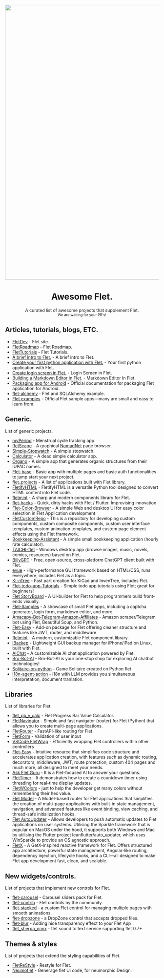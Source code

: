<p align="center"><img src="banner_wide.png" width=900></p>

<h1 align="center">Awesome Flet.</h1>
<p align="center">A curated list of awesome projects that supplement Flet.<br><small>We are waiting for your PR's!</small></p>

<h2>Articles, tutorials, blogs, ETC.</h2>

- [FletDev](https://flet.dev) - Flet site.
- [FletRoadmap](https://flet.dev/roadmap/) - Flet Roadmap.
- [FletTutorials](https://flet.dev/docs/tutorials/) - Flet Tutorials.
- [A brief intro to Flet.](https://hackernoon.com/a-brief-intro-to-flet-building-flutter-apps-with-python) - A brief intro to Flet.
- [Create your first python application with Flet.](https://www.youtube.com/watch?v=-mZP91Y3naY) - Your first python application with Flet.
- [Create login screen in Flet.](https://www.youtube.com/watch?v=YWUM1Yx79mE) - Login Screen in Flet.
- [Building a Markdown Editor in Flet.](https://betterprogramming.pub/building-a-markdown-editor-previewer-with-flet-7d9b06d6dc4b) - Markdown Editor In Flet.
- [Packaging app for Android](https://flet.dev/docs/publish/android/) - Official documentation for packaging Flet application for Android.
- [flet-alchemy](https://github.com/nbilbo/flet-alchemy/tree/master) - Flet and SQLAlchemy example.
- [Flet examples](https://github.com/flet-dev/examples) - Official Flet sample apps—many are small and easy to learn from.

<h2>Generic.</h2>
<p>List of generic projects.</p>

- [myPeriod](https://codeberg.org/etux/myPeriod) - Menstrual cycle tracking app.
- [RetScape](https://codeberg.org/etux/RetScape) - A graphical [NomadNet](https://github.com/markqvist/NomadNet) page browser.
- [Simple-Stopwatch](https://github.com/taaaf11/Simple-Stopwatch) - A simple stopwatch.
- [Calculator](https://github.com/taaaf11/Calculator) - A dead simple calculator app.
- [Organo](https://github.com/Benitmulindwa/organo) - A simple app that generates organic structures from their IUPAC names.
- [Flet-base](https://github.com/TonyXdZ/flet-base) - Basic app with multiple pages and basic auth functionalities to jump start your next project.
- [flet_projects](https://github.com/LineIndent/flet_projects) - A list of applications built with Flet library.
- [FletifyHTML](https://github.com/Benitmulindwa/FletifyHTML) - FletifyHTML is a versatile Python tool designed to convert HTML content into Flet code.
- [fletmint](https://github.com/Bbalduzz/fletmint) - A sharp and modern components library for Flet.
- [flet-hacks](https://github.com/hololeo/flet-hacks) - Quick, dirty hacks with Flet / Flutter. Improvising innovation.
- [Flet-Color-Browser](https://github.com/ndonkoHenri/Flet-Color-Browser) - A simple Web and desktop UI for easy color selection in Flet Application development.
- [FletCustomRepo](https://github.com/LegendaryPistachio/FletCustomRepo) - This is a repository for developing custom components, custom composite components, custom user interface templates, custom animation templates, and custom page element effects using the Flet framework.
- [Bookkeeping-Assistant](https://github.com/jmzdd/Bookkeeping-Assistant) - A simple small bookkeeping application (hourly rate calculator).
- [TAICHI-flet](https://github.com/moshstudio/TAICHI-flet) - Windows desktop app (browse images, music, novels, comics, resources) based on Flet.
- [BillyGPT](https://github.com/B1lli/BillyGPT) - Free, open-source, cross-platform ChatGPT client built with Flet.
- [evue](https://github.com/scriptiot/evue) - High-performance GUI framework based on HTML/CSS, runs everywhere, includes Flet as a topic.
- [Ki-nTree](https://github.com/sparkmicro/Ki-nTree) - Fast part creation for KiCad and InvenTree, includes Flet.
- [Flet-todo-app-Tutorials](https://github.com/1Mr-Newton/Flet-todo-app-Tutorials) - Simple todo app tutorials using Flet; great for beginners!
- [Flet StoryBoard](https://github.com/SKbarbon/Flet_StoryBoard) - A UI-builder for Flet to help programmers build front-ends visually.
- [Flet-Samples](https://github.com/ndonkoHenri/Flet-Samples) - A showcase of small Flet apps, including a captcha generator, login form, markdown editor, and more.
- [Amacapy-Bot-Telegram-Amazon-Affiliates](https://github.com/sulasoft/Amacapy-Bot-Telegram-Amazon-Affiliates) - Amazon scraper/Telegram bot using Flet, Beautiful Soup, and Python.
- [Flet-Easy](https://github.com/Daxexs/flet-easy) - Add-on package for Flet offering cleaner structure and features like JWT, router, and middleware.
- [fletmint](https://github.com/Bbalduzz/fletmint) - A modern, customizable Flet component library.
- [iBackep](https://github.com/redromnon/iBackep) - Lightweight GUI backup manager for iPhone/iPad on Linux, built with Flet.
- [AIChat](https://github.com/Hayashi-Yudai/aichat) - A customizable AI chat application powered by Flet.
- [Bro-Bot-AI](https://github.com/UnnatMalik/CHAT-BOT) - Bro-Bot-AI is your one-stop shop for exploring AI chatbot technologies!
- [Solitaire-on-python](https://github.com/makhmud-dev/Solitaire-on-python) - Game Solitaire created on Python flet
- [i18n-agent-action](https://github.com/SamYuan1990/i18n-agent-action) - i18n with LLM provides you simultaneous interpretation, document tranlation.

<h2>Libraries</h2>
<p>List of libraries for Flet.</p>

- [flet_pb_v_calc](https://github.com/xzripper/flet_pb_v_calc) - Flet Progress Bar Value Calculator.
- [FletNavigator](https://github.com/xzripper/flet_navigator) - Simple and fast navigator (router) for Flet (Python) that allows you to create multi-page applications.
- [FletRouter](https://github.com/50Bytes-dev/flet-router) - FastAPI-like routing for Flet.
- [FletForm](https://github.com/50Bytes-dev/flet-form) - Validation of user input
- [VSCode FletWrap](https://github.com/50Bytes-dev/vscode-flet-wrap) - Efficiently wrapping Flet controllers within other controllers
- [Flet-Easy](https://github.com/Daxexs/flet-easy) - Intuitive resource that simplifies code structure and accelerates application creation, with features such as dynamic routing, decorators, middleware, JWT, route protection, custom 404 pages and much more, all designed to meet your needs.
- [Ask Flet Guru](https://gurubase.io/g/flet) - It is a Flet-focused AI to answer your questions.
- [FletTimer](https://github.com/omamkaz/flet-timer) - It demonstrates how to create a countdown timer using threading for real-time display updates.
- [FletWColors](https://github.com/omamkaz/flet-wcolors) - just to help the developer get many colors without remembering their hex value.
- [Flet Model](https://github.com/fasilwdr/flet-model) - A Model-based router for Flet applications that simplifies the creation of multi-page applications with built-in state management, navigation, and advanced features like event binding, view caching, and thread-safe initialization hooks.
- [Flet AutoUpdater](https://github.com/ap4499/sparkle_auto_updater) - Allows developers to push automatic updates to Flet applications on user systems. Utilising the Sparkle framework that is popular on MacOS under the hood, it supports both Windows and Mac by utilising the Flutter project leanflutter/auto_updater, which uses WinSparkle to provide an OS agnostic approach.
- [FletX](https://github.com/AllDotPy/FletX) - A GetX-inspired reactive framework for Flet. Offers structured app architecture, powerful state management, Angular-like routing, dependency injection, lifecycle hooks, and a CLI—all designed to make Flet app development fast, clean, and scalable.

<h2>New widgets/controls.</h2>
<p>List of projects that implement new controls for Flet.</p>

- [flet-carousel](https://github.com/naderidev/flet-carousel) - Carousel sliders pack for Flet.
- [flet-contrib](https://github.com/flet-dev/flet-contrib) - Flet controls by the community.
- [flet-stacked](https://github.com/omamkaz/flet-stacked) - a custom Flet control for managing multiple pages with smooth animations.
- [flet-dropzone](https://github.com/shiena/flet-dropzone) - a DropZone control that accepts dropped files.
- [flet-blur](https://github.com/shiena/flet-blur) - Adding nice transparency effect to your Flet App
- [flet_sherpa_onnx](https://github.com/SamYuan1990/flet_sherpa_onnx) - flet sound to text service supporting flet 0.7+

<h2>Themes & styles</h2>
<p>List of projects that extend the styling capabilities of Flet.</p>

- [FletReStyle](https://github.com/xzripper/flet_restyle) - Restyle for Flet.
- [Neumoflet](https://github.com/Benitmulindwa/neumoflet) - Generage flet Ui code, for neumorphic Design.
